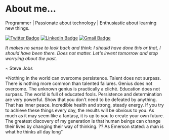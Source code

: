 # About me...

Programmer | Passionate about technology | Enthusiastic about learning new things.

[![Twitter Badge](https://img.shields.io/badge/-@lucastweetou-7B68EE?style=flat-square&labelColor=7B68EE&logo=twitter&logoColor=white&link=https://twitter.com/dieegosf)](https://twitter.com/lucastweetou) 
[![Linkedin Badge](https://img.shields.io/badge/-Lucas%20Augusto-7B68EE?style=flat-square&logo=Linkedin&logoColor=white&link=https://www.linkedin.com/in/diego-schell-fernandes/)](https://www.linkedin.com/in/lucas-augusto-a428631b8/) 
[![Gmail Badge](https://img.shields.io/badge/-lucasaugustsdeveloper@gmail.com-7B68EE?style=flat-square&logo=Gmail&logoColor=white&link=mailto:diego.schell.f@gmail.com)](mailto:lucasaugustsdeveloper@gmail.com)

*It makes no sense to look back and think: I should have done this or that, I should have been there. Does not matter. Let's invent tomorrow and stop worrying about the past.*

~ Steve Jobs

*Nothing in the world can overcome persistence. Talent does not surpass. There is nothing more common than talented failures.
Genius does not overcome. The unknown genius is practically a cliché. Education does not surpass. The world is full of educated fools. Persistence and determination are very powerful.
Show that you don't need to be defeated by anything. That has inner peace. Incredible health and strong, steady energy. If you try to achieve these things every day, the results will be obvious to you.
As much as it may seem like a fantasy, it is up to you to create your own future. The greatest discovery of my generation is that human beings can change their lives by changing their way of thinking. ?? As Emerson stated: a man is what he thinks all day long”

